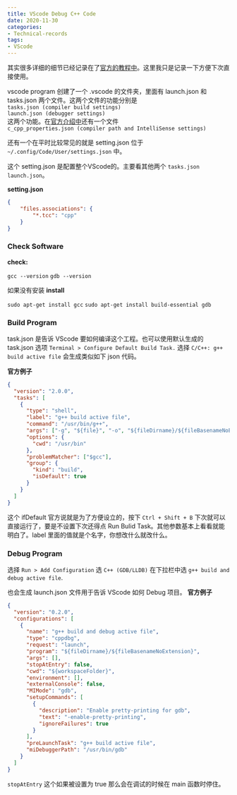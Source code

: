 ```yaml
---
title: VScode Debug C++ Code
date: 2020-11-30
categories:
- Technical-records
tags:
- VScode
---
```


其实很多详细的细节已经记录在了[官方的教程中](https://code.visualstudio.com/docs/cpp/config-linux)。这里我只是记录一下方便下次直接使用。

vscode program 创建了一个 .vscode 的文件夹，里面有 launch.json 和 tasks.json 两个文件。这两个文件的功能分别是  
`tasks.json (compiler build settings)`   
`launch.json (debugger settings)`  
这两个功能。在[官方介绍中](https://code.visualstudio.com/docs/cpp/config-linux)还有一个文件  
`c_cpp_properties.json (compiler path and IntelliSense settings)`

还有一个在平时比较常见的就是  setting.json 位于 `~/.config/Code/User/settings.json` 中。  

这个 setting.json 是配置整个VScode的。主要看其他两个 `tasks.json  launch.json`。

**setting.json**

```json
{
    "files.associations": {
        "*.tcc": "cpp"
    }
}
```


### Check Software

**check:**  

`gcc --version`
`gdb --version`

如果没有安装
**install**

`sudo apt-get install gcc`
`sudo apt-get install build-essential gdb`

### Build Program

task.json 是告诉 VScode 要如何编译这个工程。也可以使用默认生成的 task.json 选项 `Terminal > Configure Default Build Task.` 选择 `C/C++: g++ build active file` 会生成类似如下 json 代码。  

**官方例子**

```json
{
  "version": "2.0.0",
  "tasks": [
    {
      "type": "shell",
      "label": "g++ build active file",
      "command": "/usr/bin/g++",
      "args": ["-g", "${file}", "-o", "${fileDirname}/${fileBasenameNoExtension}"],
      "options": {
        "cwd": "/usr/bin"
      },
      "problemMatcher": ["$gcc"],
      "group": {
        "kind": "build",
        "isDefault": true
      }
    }
  ]
}
```

这个 ifDefault 官方说就是为了方便设立的，按下 `Ctrl + Shift + B` 下次就可以直接运行了，要是不设置下次还得点 Run Bulid Task。其他参数基本上看看就能明白了。label 里面的值就是个名字，你想改什么就改什么。


### Debug Program

选择 `Run > Add Configuration`  选 `C++ (GDB/LLDB)` 在下拉栏中选 `g++ build and debug active file`.  

也会生成 launch.json 文件用于告诉 VScode 如何 Debug 项目。 **官方例子**  

```json
{
  "version": "0.2.0",
  "configurations": [
    {
      "name": "g++ build and debug active file",
      "type": "cppdbg",
      "request": "launch",
      "program": "${fileDirname}/${fileBasenameNoExtension}",
      "args": [],
      "stopAtEntry": false,
      "cwd": "${workspaceFolder}",
      "environment": [],
      "externalConsole": false,
      "MIMode": "gdb",
      "setupCommands": [
        {
          "description": "Enable pretty-printing for gdb",
          "text": "-enable-pretty-printing",
          "ignoreFailures": true
        }
      ],
      "preLaunchTask": "g++ build active file",
      "miDebuggerPath": "/usr/bin/gdb"
    }
  ]
}
```

`stopAtEntry` 这个如果被设置为 true 那么会在调试的时候在 main 函数时停住。  



